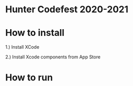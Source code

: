 # Hunter Codefest 2020-2021



# How to install


1.) Install XCode 

2.) Install Xcode components from App Store 



# How to run
